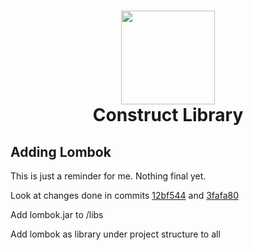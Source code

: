 <h1 align="center">
	<img id="logo" src="https://i.imgur.com/999HLpk.png" width="150"/>
	<br>
	Construct Library
</h1>

## Adding Lombok

This is just a reminder for me. Nothing final yet.

Look at changes done in commits [12bf544](https://github.com/psyGamer/Anvil/commit/3fafa809e13a01722b56f562c7f69f95b7f171f4)
and [3fafa80](https://github.com/psyGamer/Anvil/commit/12bf5444a6a0d784cad79ef4161985006bb4c828)

Add lombok.jar to <project-root>/libs

Add lombok as library under project structure to all
